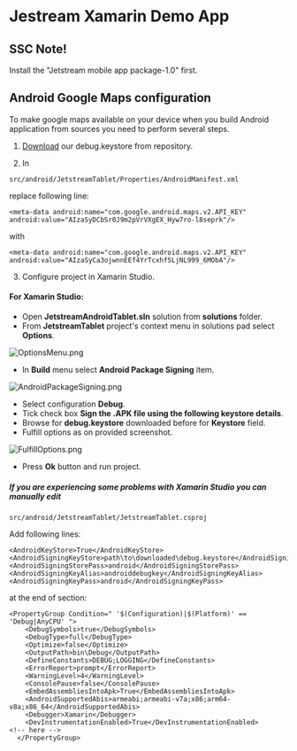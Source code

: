 


Jestream Xamarin Demo App
===================

SSC Note!
-------------

Install the "Jetstream mobile app package-1.0" first.

Android Google Maps configuration
-------------
To make google maps available on your device when you build Android application from sources you need to perform several steps.

1) [Download](https://github.com/Sitecore/jetstream-xamarin-demo-app/raw/master/scripts/android/debug.keystore) our debug.keystore from repository.

2) In 

```
src/android/JetstreamTablet/Properties/AndroidManifest.xml
```

replace following line:

```
<meta-data android:name="com.google.android.maps.v2.API_KEY" android:value="AIzaSyDCbSr0J9m2pVrVXgEX_Hyw7ro-l8seprk"/>
```

with 

```
<meta-data android:name="com.google.android.maps.v2.API_KEY" android:value="AIzaSyCa3ojwnnEEf4YrTcxhf5LjNL999_6MObA"/>
```

3) Configure project in Xamarin Studio. 

#### For Xamarin Studio:

- Open **JetstreamAndroidTablet.sln** solution from **solutions** folder.
- From **JetstreamTablet** project's context menu in solutions pad select **Options**.  

![OptionsMenu.png](http://sitecore.github.io/jetstream-xamarin-demo-app/img/Maps_Configuration/OptionsMenu.png)

- In **Build** menu select **Android Package Signing** item.  

![AndroidPackageSigning.png](http://sitecore.github.io/jetstream-xamarin-demo-app/img/Maps_Configuration/AndroidPackageSigning.png)

- Select configuration **Debug**.  
- Tick check box **Sign the .APK file using the following keystore details**.  
- Browse for  **debug.keystore**  downloaded before for **Keystore** field.  
- Fulfill options as on provided screenshot.

![FulfillOptions.png](http://sitecore.github.io/jetstream-xamarin-demo-app/img/Maps_Configuration/FulfillOptions.png)

- Press **Ok** button and run project.

##### If you are experiencing some problems with Xamarin Studio you can manually edit 

```
src/android/JetstreamTablet/JetstreamTablet.csproj
```

Add following lines: 

```
<AndroidKeyStore>True</AndroidKeyStore>
<AndroidSigningKeyStore>path\to\downloaded\debug.keystore</AndroidSigningKeyStore>
<AndroidSigningStorePass>android</AndroidSigningStorePass>
<AndroidSigningKeyAlias>androiddebugkey</AndroidSigningKeyAlias>
<AndroidSigningKeyPass>android</AndroidSigningKeyPass>
```

at the end of section:

```
<PropertyGroup Condition=" '$(Configuration)|$(Platform)' == 'Debug|AnyCPU' ">
    <DebugSymbols>true</DebugSymbols>
    <DebugType>full</DebugType>
    <Optimize>false</Optimize>
    <OutputPath>bin\Debug</OutputPath>
    <DefineConstants>DEBUG;LOGGING</DefineConstants>
    <ErrorReport>prompt</ErrorReport>
    <WarningLevel>4</WarningLevel>
    <ConsolePause>false</ConsolePause>
    <EmbedAssembliesIntoApk>True</EmbedAssembliesIntoApk>
    <AndroidSupportedAbis>armeabi;armeabi-v7a;x86;arm64-v8a;x86_64</AndroidSupportedAbis>
    <Debugger>Xamarin</Debugger>
    <DevInstrumentationEnabled>True</DevInstrumentationEnabled>
<!-- here -->
  </PropertyGroup>
```
